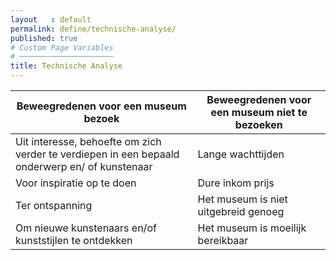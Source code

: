 ```yaml
---
layout   : default
permalink: define/technische-analyse/
published: true
# Custom Page Variables
# ─────────────────────
title: Technische Analyse
---
```



Beweegredenen voor een museum bezoek| Beweegredenen voor een museum niet te bezoeken
------------ | -------------
Uit interesse, behoefte om zich verder te verdiepen in een bepaald onderwerp en/ of kunstenaar| Lange wachttijden
Voor inspiratie op te doen| Dure inkom prijs
Ter ontspanning| Het museum is niet uitgebreid genoeg
Om nieuwe kunstenaars en/of kunststijlen te ontdekken| Het museum is moeilijk bereikbaar